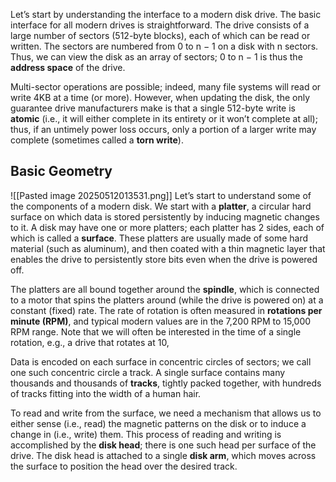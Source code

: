 Let’s start by understanding the interface to a modern disk drive. The basic interface for all modern drives is straightforward. The drive consists of a large number of sectors (512-byte blocks), each of which can be read or written. The sectors are numbered from 0 to n − 1 on a disk with n sectors. Thus, we can view the disk as an array of sectors; 0 to n − 1 is thus the **address space** of the drive. 

Multi-sector operations are possible; indeed, many file systems will read or write 4KB at a time (or more). However, when updating the disk, the only guarantee drive manufacturers make is that a single 512-byte write is **atomic** (i.e., it will either complete in its entirety or it won’t complete at all); thus, if an untimely power loss occurs, only a portion of a larger write may complete (sometimes called a **torn write**).

## **Basic Geometry**
![[Pasted image 20250512013531.png]]
Let’s start to understand some of the components of a modern disk. We start with a **platter**, a circular hard surface on which data is stored persistently by inducing magnetic changes to it. A disk may have one or more platters; each platter has 2 sides, each of which is called a **surface**. These platters are usually made of some hard material (such as aluminum), and then coated with a thin magnetic layer that enables the drive to persistently store bits even when the drive is powered off.

The platters are all bound together around the **spindle**, which is connected to a motor that spins the platters around (while the drive is powered on) at a constant (fixed) rate. The rate of rotation is often measured in **rotations per minute (RPM)**, and typical modern values are in the 7,200 RPM to 15,000 RPM range. Note that we will often be interested in the time of a single rotation, e.g., a drive that rotates at 10,

Data is encoded on each surface in concentric circles of sectors; we call one such concentric circle a track. A single surface contains many thousands and thousands of **tracks**, tightly packed together, with hundreds of tracks fitting into the width of a human hair.

To read and write from the surface, we need a mechanism that allows us to either sense (i.e., read) the magnetic patterns on the disk or to induce a change in (i.e., write) them. This process of reading and writing is accomplished by the **disk head**; there is one such head per surface of the drive. The disk head is attached to a single **disk arm**, which moves across the surface to position the head over the desired track.